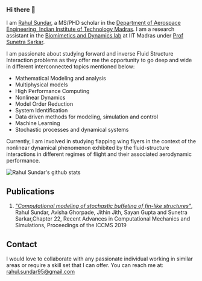 ### Hi there 👋
I am [Rahul Sundar](https://in.linkedin.com/in/rahul-sundar-311a6977), a MS/PHD scholar in the [Department of Aerospace Engineering, Indian Institute of Technology Madras](http://www.ae.iitm.ac.in/index.htm). I am a research assistant in the [Biomimetics and Dynamics lab](https://github.com/biomimetics-iitm) at IIT Madras under [Prof Sunetra Sarkar](https://home.iitm.ac.in/sunetra/). 

I am passionate about studying forward and inverse Fluid Structure Interaction problems as they offer me the opportunity to go deep and wide in different interconnected topics mentioned below:
- Mathematical Modeling and analysis
- Multiphysical models
- High Performance Computing
- Nonlinear Dynamics
- Model Order Reduction
- System Identification
- Data driven methods for modeling, simulation and control
- Machine Learning
- Stochastic processes and dynamical systems

Currently, I am involved in studying flapping wing flyers in the context of the nonlinear dynamical phenomenon exhibited by the fluid-structure interactions in different regimes of flight and their associated aerodynamic performance.

![Rahul Sundar's github stats](https://github-readme-stats.vercel.app/api?username=RahulSundar&count_private=true)


## Publications
1. [_"Computational modeling of stochastic buffeting of fin-like structures"_](https://www.springer.com/in/book/9789811583148), Rahul Sundar, Avisha Ghorpade, Jithin Jith, Sayan Gupta and Sunetra Sarkar,Chapter 22,  Recent Advances in Computational Mechanics and Simulations, Proceedings of the ICCMS 2019

## Contact
I would love to collaborate with any passionate individual working in similar areas or require a skill set that I can offer. 
You can reach me at:
rahul.sundar95@gmail.com
